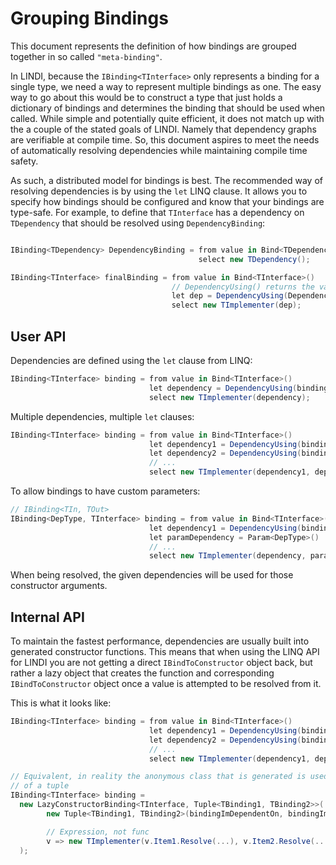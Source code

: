 # Grouping Bindings
This document represents the definition of how bindings are grouped together in so called
`"meta-binding"`.

In LINDI, because the `IBinding<TInterface>` only represents a binding for a single type, we need a way to represent multiple bindings as one. The easy way to go about this would be to construct a type that just holds a dictionary of bindings and determines the binding that should be used when called. While simple and potentially quite efficient, it does not match up with the a couple of the stated goals of LINDI. Namely that dependency graphs are verifiable at compile time. So, this document aspires to meet the needs of automatically resolving dependencies while maintaining compile time safety.

As such, a distributed model for bindings is best. The recommended way of resolving dependencies is by using the `let` LINQ clause. It allows you to specify how bindings should be configured and know that your bindings are type-safe. For example, to define that `TInterface` has a dependency on `TDependency` that should be resolved using `DependencyBinding`:

```csharp

IBinding<TDependency> DependencyBinding = from value in Bind<TDependency>()
                                          select new TDependency();

IBinding<TInterface> finalBinding = from value in Bind<TInterface>()
                                    // DependencyUsing() returns the value for the IBinding<T>
                                    let dep = DependencyUsing(DependencyBinding)
                                    select new TImplementer(dep);

```

## User API

Dependencies are defined using the `let` clause from LINQ:

```csharp
IBinding<TInterface> binding = from value in Bind<TInterface>()
                               let dependency = DependencyUsing(bindingImDependentOn)
                               select new TImplementer(dependency);
```

Multiple dependencies, multiple `let` clauses:

```csharp
IBinding<TInterface> binding = from value in Bind<TInterface>()
                               let dependency1 = DependencyUsing(bindingImDependentOn)
                               let dependency2 = DependencyUsing(bindingImAlsoDependentOn)
                               // ...
                               select new TImplementer(dependency1, dependency2);
```

To allow bindings to have custom parameters:

```csharp
// IBinding<TIn, TOut>
IBinding<DepType, TInterface> binding = from value in Bind<TInterface>()
                               let dependency1 = DependencyUsing(bindingImDependentOn)
                               let paramDependency = Param<DepType>()
                               // ...
                               select new TImplementer(dependency, paramDependency);
```

When being resolved, the given dependencies will be used for those constructor arguments.


## Internal API

To maintain the fastest performance, dependencies are usually built into generated constructor functions. This means that when using the LINQ API for LINDI you are not getting a direct `IBindToConstructor` object back, but rather a lazy object that creates the function and corresponding `IBindToConstructor` object once a value is attempted to be resolved from it.

This is what it looks like:

```csharp
IBinding<TInterface> binding = from value in Bind<TInterface>()
                               let dependency1 = DependencyUsing(bindingImDependentOn)
                               let dependency2 = DependencyUsing(bindingImAlsoDependentOn)
                               // ...
                               select new TImplementer(dependency1, dependency2);

// Equivalent, in reality the anonymous class that is generated is used instead
// of a tuple
IBinding<TInterface> binding =
  new LazyConstructorBinding<TInterface, Tuple<TBinding1, TBinding2>>(
        new Tuple<TBinding1, TBinding2>(bindingImDependentOn, bindingImAlsoDependentOn),

        // Expression, not func
        v => new TImplementer(v.Item1.Resolve(...), v.Item2.Resolve(...))
  );
```
